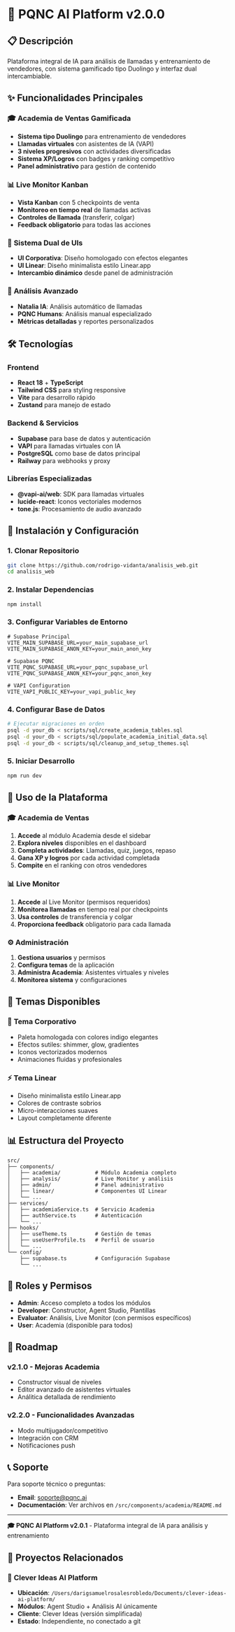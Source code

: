 # 🚀 PQNC AI Platform v2.0.0

## 📋 **Descripción**

Plataforma integral de IA para análisis de llamadas y entrenamiento de vendedores, con sistema gamificado tipo Duolingo y interfaz dual intercambiable.

## ✨ **Funcionalidades Principales**

### 🎓 **Academia de Ventas Gamificada**
- **Sistema tipo Duolingo** para entrenamiento de vendedores
- **Llamadas virtuales** con asistentes de IA (VAPI)
- **3 niveles progresivos** con actividades diversificadas
- **Sistema XP/Logros** con badges y ranking competitivo
- **Panel administrativo** para gestión de contenido

### 📊 **Live Monitor Kanban**
- **Vista Kanban** con 5 checkpoints de venta
- **Monitoreo en tiempo real** de llamadas activas
- **Controles de llamada** (transferir, colgar)
- **Feedback obligatorio** para todas las acciones

### 🎨 **Sistema Dual de UIs**
- **UI Corporativa**: Diseño homologado con efectos elegantes
- **UI Linear**: Diseño minimalista estilo Linear.app
- **Intercambio dinámico** desde panel de administración

### 🔧 **Análisis Avanzado**
- **Natalia IA**: Análisis automático de llamadas
- **PQNC Humans**: Análisis manual especializado
- **Métricas detalladas** y reportes personalizados

## 🛠️ **Tecnologías**

### Frontend
- **React 18** + **TypeScript**
- **Tailwind CSS** para styling responsive
- **Vite** para desarrollo rápido
- **Zustand** para manejo de estado

### Backend & Servicios
- **Supabase** para base de datos y autenticación
- **VAPI** para llamadas virtuales con IA
- **PostgreSQL** como base de datos principal
- **Railway** para webhooks y proxy

### Librerías Especializadas
- **@vapi-ai/web**: SDK para llamadas virtuales
- **lucide-react**: Iconos vectoriales modernos
- **tone.js**: Procesamiento de audio avanzado

## 🚀 **Instalación y Configuración**

### 1. Clonar Repositorio
```bash
git clone https://github.com/rodrigo-vidanta/analisis_web.git
cd analisis_web
```

### 2. Instalar Dependencias
```bash
npm install
```

### 3. Configurar Variables de Entorno
```env
# Supabase Principal
VITE_MAIN_SUPABASE_URL=your_main_supabase_url
VITE_MAIN_SUPABASE_ANON_KEY=your_main_anon_key

# Supabase PQNC
VITE_PQNC_SUPABASE_URL=your_pqnc_supabase_url
VITE_PQNC_SUPABASE_ANON_KEY=your_pqnc_anon_key

# VAPI Configuration
VITE_VAPI_PUBLIC_KEY=your_vapi_public_key
```

### 4. Configurar Base de Datos
```bash
# Ejecutar migraciones en orden
psql -d your_db < scripts/sql/create_academia_tables.sql
psql -d your_db < scripts/sql/populate_academia_initial_data.sql
psql -d your_db < scripts/sql/cleanup_and_setup_themes.sql
```

### 5. Iniciar Desarrollo
```bash
npm run dev
```

## 📱 **Uso de la Plataforma**

### 🎓 **Academia de Ventas**
1. **Accede** al módulo Academia desde el sidebar
2. **Explora niveles** disponibles en el dashboard
3. **Completa actividades**: Llamadas, quiz, juegos, repaso
4. **Gana XP y logros** por cada actividad completada
5. **Compite** en el ranking con otros vendedores

### 📊 **Live Monitor**
1. **Accede** al Live Monitor (permisos requeridos)
2. **Monitorea llamadas** en tiempo real por checkpoints
3. **Usa controles** de transferencia y colgar
4. **Proporciona feedback** obligatorio para cada llamada

### ⚙️ **Administración**
1. **Gestiona usuarios** y permisos
2. **Configura temas** de la aplicación
3. **Administra Academia**: Asistentes virtuales y niveles
4. **Monitorea sistema** y configuraciones

## 🎨 **Temas Disponibles**

### 🏢 **Tema Corporativo**
- Paleta homologada con colores indigo elegantes
- Efectos sutiles: shimmer, glow, gradientes
- Iconos vectorizados modernos
- Animaciones fluidas y profesionales

### ⚡ **Tema Linear**
- Diseño minimalista estilo Linear.app
- Colores de contraste sobrios
- Micro-interacciones suaves
- Layout completamente diferente

## 📊 **Estructura del Proyecto**

```
src/
├── components/
│   ├── academia/           # Módulo Academia completo
│   ├── analysis/           # Live Monitor y análisis
│   ├── admin/              # Panel administrativo
│   ├── linear/             # Componentes UI Linear
│   └── ...
├── services/
│   ├── academiaService.ts  # Servicio Academia
│   ├── authService.ts      # Autenticación
│   └── ...
├── hooks/
│   ├── useTheme.ts         # Gestión de temas
│   ├── useUserProfile.ts   # Perfil de usuario
│   └── ...
└── config/
    ├── supabase.ts         # Configuración Supabase
    └── ...
```

## 🔐 **Roles y Permisos**

- **Admin**: Acceso completo a todos los módulos
- **Developer**: Constructor, Agent Studio, Plantillas
- **Evaluator**: Análisis, Live Monitor (con permisos específicos)
- **User**: Academia (disponible para todos)

## 🎯 **Roadmap**

### v2.1.0 - Mejoras Academia
- Constructor visual de niveles
- Editor avanzado de asistentes virtuales
- Análitica detallada de rendimiento

### v2.2.0 - Funcionalidades Avanzadas  
- Modo multijugador/competitivo
- Integración con CRM
- Notificaciones push

## 📞 **Soporte**

Para soporte técnico o preguntas:
- **Email**: soporte@pqnc.ai
- **Documentación**: Ver archivos en `/src/components/academia/README.md`

---

**🎓 PQNC AI Platform v2.0.1** - Plataforma integral de IA para análisis y entrenamiento

## 📂 **Proyectos Relacionados**

### 🧠 **Clever Ideas AI Platform**
- **Ubicación**: `/Users/darigsamuelrosalesrobledo/Documents/clever-ideas-ai-platform/`
- **Módulos**: Agent Studio + Análisis AI únicamente
- **Cliente**: Clever Ideas (versión simplificada)
- **Estado**: Independiente, no conectado a git